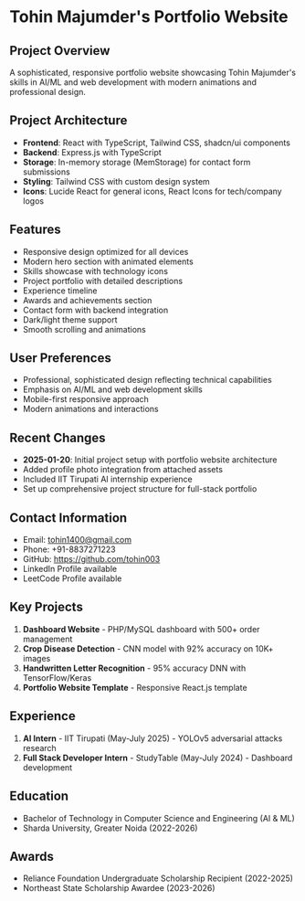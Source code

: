 # Tohin Majumder's Portfolio Website

## Project Overview
A sophisticated, responsive portfolio website showcasing Tohin Majumder's skills in AI/ML and web development with modern animations and professional design.

## Project Architecture
- **Frontend**: React with TypeScript, Tailwind CSS, shadcn/ui components
- **Backend**: Express.js with TypeScript
- **Storage**: In-memory storage (MemStorage) for contact form submissions
- **Styling**: Tailwind CSS with custom design system
- **Icons**: Lucide React for general icons, React Icons for tech/company logos

## Features
- Responsive design optimized for all devices
- Modern hero section with animated elements
- Skills showcase with technology icons
- Project portfolio with detailed descriptions
- Experience timeline
- Awards and achievements section
- Contact form with backend integration
- Dark/light theme support
- Smooth scrolling and animations

## User Preferences
- Professional, sophisticated design reflecting technical capabilities
- Emphasis on AI/ML and web development skills
- Mobile-first responsive approach
- Modern animations and interactions

## Recent Changes
- **2025-01-20**: Initial project setup with portfolio website architecture
- Added profile photo integration from attached assets
- Included IIT Tirupati AI internship experience
- Set up comprehensive project structure for full-stack portfolio

## Contact Information
- Email: tohin1400@gmail.com
- Phone: +91-8837271223
- GitHub: https://github.com/tohin003
- LinkedIn Profile available
- LeetCode Profile available

## Key Projects
1. **Dashboard Website** - PHP/MySQL dashboard with 500+ order management
2. **Crop Disease Detection** - CNN model with 92% accuracy on 10K+ images
3. **Handwritten Letter Recognition** - 95% accuracy DNN with TensorFlow/Keras
4. **Portfolio Website Template** - Responsive React.js template

## Experience
1. **AI Intern** - IIT Tirupati (May-July 2025) - YOLOv5 adversarial attacks research
2. **Full Stack Developer Intern** - StudyTable (May-July 2024) - Dashboard development

## Education
- Bachelor of Technology in Computer Science and Engineering (AI & ML)
- Sharda University, Greater Noida (2022-2026)

## Awards
- Reliance Foundation Undergraduate Scholarship Recipient (2022-2025)
- Northeast State Scholarship Awardee (2023-2026)